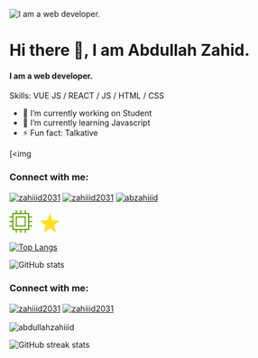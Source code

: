 ![I am a web developer.](https://scontent.fcla4-1.fna.fbcdn.net/v/t39.30808-6/475443911_644941031390677_2719462040636287468_n.jpg?_nc_cat=109&ccb=1-7&_nc_sid=6ee11a&_nc_eui2=AeEKVzVAG-_SzPJP7KhC1UQE5_YQE6knxRHn9hATqSfFEZoertFCNF_1Kzme-YdK-goCgdQUsoN_2xtQlsqhuPMK&_nc_ohc=nkFAbHPSMT0Q7kNvgG9ytCy&_nc_zt=23&_nc_ht=scontent.fcla4-1.fna&_nc_gid=AnJMlJZt1otSx_iki1m2XMu&oh=00_AYDM0pb8rOPIRvMHQqGqIiboGCYbE010b-mJYaYSJP-Ucw&oe=67A49F9B)
# Hi there 👋, I am Abdullah Zahid.
#### I am a web developer.



Skills: VUE JS / REACT / JS / HTML / CSS

- 🔭 I’m currently working on Student 
- 🌱 I’m currently learning Javascript  
- ⚡ Fun fact: Talkative  


[<img <h3 align="left">Connect with me:</h3>
<p align="left">
<a href="https://twitter.com/zahiiid2031" target="blank"><img align="center" src="https://raw.githubusercontent.com/rahuldkjain/github-profile-readme-generator/master/src/images/icons/Social/twitter.svg" alt="zahiiid2031" height="30" width="40" /></a>
<a href="https://fb.com/zahiiid2031" target="blank"><img align="center" src="https://raw.githubusercontent.com/rahuldkjain/github-profile-readme-generator/master/src/images/icons/Social/facebook.svg" alt="zahiiid2031" height="30" width="40" /></a>
<a href="https://instagram.com/abzahiiid" target="blank"><img align="center" src="https://raw.githubusercontent.com/rahuldkjain/github-profile-readme-generator/master/src/images/icons/Social/instagram.svg" alt="abzahiiid" height="30" width="40" /></a>
</p>

<a href='https://docs.github.com/en/developers'><img src='https://raw.githubusercontent.com/acervenky/animated-github-badges/master/assets/devbadge.gif' width='40' height='40'></a> <a href='https://stars.github.com/'><img src='https://raw.githubusercontent.com/acervenky/animated-github-badges/master/assets/starbadge.gif' width='35' height='35'></a> 

[![Top Langs](https://github-readme-stats.vercel.app/api/top-langs/?username=abdullahzahiiid)](https://github.com/anuraghazra/github-readme-stats)

![GitHub stats](https://github-readme-stats.vercel.app/api?username=abdullahzahiiid&show_icons=true&count_private=true)  

<h3 align="left">Connect with me:</h3>
<p align="left">
<a href="https://twitter.com/zahiiid2031" target="blank"><img align="center" src="https://raw.githubusercontent.com/rahuldkjain/github-profile-readme-generator/master/src/images/icons/Social/twitter.svg" alt="zahiiid2031" height="30" width="40" /></a>
<a href="https://fb.com/zahiiid2031" target="blank"><img align="center" src="https://raw.githubusercontent.com/rahuldkjain/github-profile-readme-generator/master/src/images/icons/Social/facebook.svg" alt="zahiiid2031" height="30" width="40" /></a>

<p><img align="center" src="https://github-readme-stats.vercel.app/api/top-langs?username=abdullahzahiiid&show_icons=true&locale=en&layout=compact" alt="abdullahzahiiid" /></p>


![GitHub streak stats](https://streak-stats.demolab.com/?user=abdullahzahiiid)  

